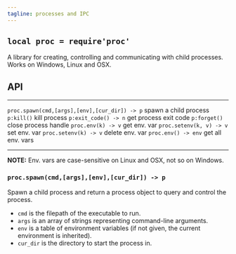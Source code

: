 ```yaml
---
tagline: processes and IPC
---
```


## `local proc = require'proc'`

A library for creating, controlling and communicating with child processes.
Works on Windows, Linux and OSX.

## API

---------------------------------------------- -------------------------------
`proc.spawn(cmd,[args],[env],[cur_dir]) -> p`  spawn a child process
`p:kill()`                                     kill process
`p:exit_code() -> n`                           get process exit code
`p:forget()`                                   close process handle
`proc.env(k) -> v`                             get env. var
`proc.setenv(k, v) -> v`                       set env. var
`proc.setenv(k) -> v`                          delete env. var
`proc.env() -> env`                            get all env. vars
---------------------------------------------- -------------------------------

__NOTE:__ Env. vars are case-sensitive on Linux and OSX, not so on Windows.

### `proc.spawn(cmd,[args],[env],[cur_dir]) -> p`

Spawn a child process and return a process object to query and control the
process.

  * `cmd` is the filepath of the executable to run.
  * `args` is an array of strings representing command-line arguments.
  * `env` is a table of environment variables (if not given, the current
  environment is inherited).
  * `cur_dir` is the directory to start the process in.

